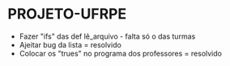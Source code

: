 # PROJETO-UFRPE
- Fazer "ifs" das def lê_arquivo - falta só o das turmas
- Ajeitar bug da lista = resolvido
- Colocar os "trues" no programa dos professores = resolvido
